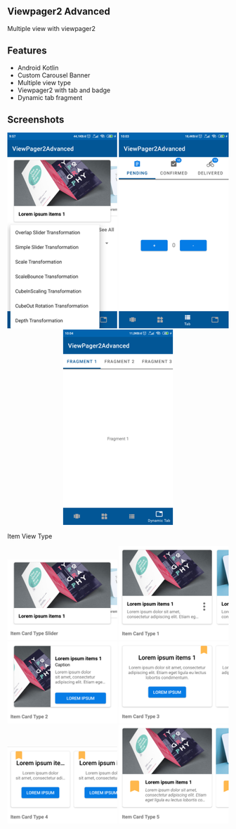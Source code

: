 ## Viewpager2 Advanced

Multiple view with viewpager2

## Features
- Android Kotlin
- Custom Carousel Banner
- Multiple view type
- Viewpager2 with tab and badge
- Dynamic tab fragment

## Screenshots
<p align="center">
    <img src="screenshot/1-Vp2-CarouselBanner.png" width="250" title="Click to enlarge">
    <img src="screenshot/3-Vp2-TabAndBadge.png" width="250" title="Click to enlarge">
    <img src="screenshot/4-Vp2-DynamicTabAndFragment.png" width="250" title="Click to enlarge">
</p>

Item View Type
<p align="center">
    <img src="screenshot/2-Vp2-CardTypography-Carousel.png" width="250" title="Click to enlarge">
    <img src="screenshot/2-Vp2-CardTypography-1.png" width="250" title="Click to enlarge">
    <img src="screenshot/2-Vp2-CardTypography-2.png" width="250" title="Click to enlarge">
    <img src="screenshot/2-Vp2-CardTypography-3.png" width="250" title="Click to enlarge">
    <img src="screenshot/2-Vp2-CardTypography-4.png" width="250" title="Click to enlarge">
    <img src="screenshot/2-Vp2-CardTypography-5.png" width="250" title="Click to enlarge">
</p>

